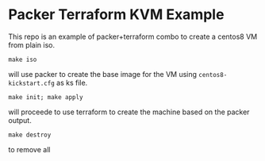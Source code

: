# Packer Terraform KVM Example

This repo is an example of packer+terraform combo to create a centos8 VM from plain iso.


`make iso`

will use packer to create the base image for the VM using `centos8-kickstart.cfg` as ks file.

`make init; make apply` 

will proceede to use terraform to create the machine based on the packer output.


`make destroy`

to remove all
